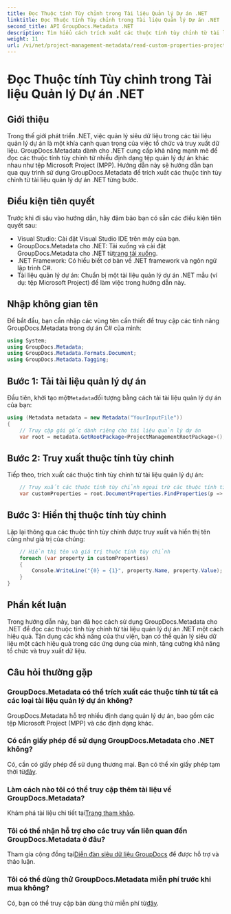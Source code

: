 ```yaml
---
title: Đọc Thuộc tính Tùy chỉnh trong Tài liệu Quản lý Dự án .NET
linktitle: Đọc Thuộc tính Tùy chỉnh trong Tài liệu Quản lý Dự án .NET
second_title: API GroupDocs.Metadata .NET
description: Tìm hiểu cách trích xuất các thuộc tính tùy chỉnh từ tài liệu quản lý dự án .NET bằng GroupDocs.Metadata cho .NET. Tăng cường quản lý siêu dữ liệu của bạn.
weight: 11
url: /vi/net/project-management-metadata/read-custom-properties-project-management-documents/
---
```


# Đọc Thuộc tính Tùy chỉnh trong Tài liệu Quản lý Dự án .NET

## Giới thiệu
Trong thế giới phát triển .NET, việc quản lý siêu dữ liệu trong các tài liệu quản lý dự án là một khía cạnh quan trọng của việc tổ chức và truy xuất dữ liệu. GroupDocs.Metadata dành cho .NET cung cấp khả năng mạnh mẽ để đọc các thuộc tính tùy chỉnh từ nhiều định dạng tệp quản lý dự án khác nhau như tệp Microsoft Project (MPP). Hướng dẫn này sẽ hướng dẫn bạn qua quy trình sử dụng GroupDocs.Metadata để trích xuất các thuộc tính tùy chỉnh từ tài liệu quản lý dự án .NET từng bước.
## Điều kiện tiên quyết
Trước khi đi sâu vào hướng dẫn, hãy đảm bảo bạn có sẵn các điều kiện tiên quyết sau:
- Visual Studio: Cài đặt Visual Studio IDE trên máy của bạn.
-  GroupDocs.Metadata cho .NET: Tải xuống và cài đặt GroupDocs.Metadata cho .NET từ[trang tải xuống](https://releases.groupdocs.com/metadata/net/).
- .NET Framework: Có hiểu biết cơ bản về .NET framework và ngôn ngữ lập trình C#.
- Tài liệu quản lý dự án: Chuẩn bị một tài liệu quản lý dự án .NET mẫu (ví dụ: tệp Microsoft Project) để làm việc trong hướng dẫn này.

## Nhập không gian tên
Để bắt đầu, bạn cần nhập các vùng tên cần thiết để truy cập các tính năng GroupDocs.Metadata trong dự án C# của mình:
```csharp
using System;
using GroupDocs.Metadata;
using GroupDocs.Metadata.Formats.Document;
using GroupDocs.Metadata.Tagging;
```
## Bước 1: Tải tài liệu quản lý dự án
 Đầu tiên, khởi tạo một`Metadata`đối tượng bằng cách tải tài liệu quản lý dự án của bạn:
```csharp
using (Metadata metadata = new Metadata("YourInputFile"))
{
    // Truy cập gói gốc dành riêng cho tài liệu quản lý dự án
    var root = metadata.GetRootPackage<ProjectManagementRootPackage>();
```
## Bước 2: Truy xuất thuộc tính tùy chỉnh
Tiếp theo, trích xuất các thuộc tính tùy chỉnh từ tài liệu quản lý dự án:
```csharp
    // Truy xuất các thuộc tính tùy chỉnh ngoại trừ các thuộc tính tích hợp
    var customProperties = root.DocumentProperties.FindProperties(p => !p.Tags.Contains(Tags.Document.BuiltIn));
```
## Bước 3: Hiển thị thuộc tính tùy chỉnh
Lặp lại thông qua các thuộc tính tùy chỉnh được truy xuất và hiển thị tên cũng như giá trị của chúng:
```csharp
    // Hiển thị tên và giá trị thuộc tính tùy chỉnh
    foreach (var property in customProperties)
    {
        Console.WriteLine("{0} = {1}", property.Name, property.Value);
    }
}
```

## Phần kết luận
Trong hướng dẫn này, bạn đã học cách sử dụng GroupDocs.Metadata cho .NET để đọc các thuộc tính tùy chỉnh từ tài liệu quản lý dự án .NET một cách hiệu quả. Tận dụng các khả năng của thư viện, bạn có thể quản lý siêu dữ liệu một cách hiệu quả trong các ứng dụng của mình, tăng cường khả năng tổ chức và truy xuất dữ liệu.

## Câu hỏi thường gặp
### GroupDocs.Metadata có thể trích xuất các thuộc tính từ tất cả các loại tài liệu quản lý dự án không?
GroupDocs.Metadata hỗ trợ nhiều định dạng quản lý dự án, bao gồm các tệp Microsoft Project (MPP) và các định dạng khác.
### Có cần giấy phép để sử dụng GroupDocs.Metadata cho .NET không?
 Có, cần có giấy phép để sử dụng thương mại. Bạn có thể xin giấy phép tạm thời từ[đây](https://purchase.groupdocs.com/temporary-license/).
### Làm cách nào tôi có thể truy cập thêm tài liệu về GroupDocs.Metadata?
 Khám phá tài liệu chi tiết tại[Trang tham khảo](https://tutorials.groupdocs.com/metadata/net/).
### Tôi có thể nhận hỗ trợ cho các truy vấn liên quan đến GroupDocs.Metadata ở đâu?
 Tham gia cộng đồng tại[Diễn đàn siêu dữ liệu GroupDocs](https://forum.groupdocs.com/c/metadata/14) để được hỗ trợ và thảo luận.
### Tôi có thể dùng thử GroupDocs.Metadata miễn phí trước khi mua không?
 Có, bạn có thể truy cập bản dùng thử miễn phí từ[đây](https://releases.groupdocs.com/).